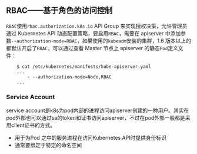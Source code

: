 ## RBAC——基于角色的访问控制
`RBAC`使用`rbac.authorization.k8s.io` API Group 来实现授权决策，允许管理员通过 Kubernetes API 动态配置策略，要启用`RBAC`，需要在 apiserver 中添加参数`--authorization-mode=RBAC`，如果使用的`kubeadm`安装的集群，1.6 版本以上的都默认开启了`RBAC`，可以通过查看 Master 节点上 apiserver 的静态`Pod`定义文件：
```
    $ cat /etc/kubernetes/manifests/kube-apiserver.yaml
    ...
        - --authorization-mode=Node,RBAC
    ...
```


### Service Account
service account是k8s为pod内部的进程访问apiserver创建的一种用户。其实在pod外部也可以通过sa的token和证书访问apiserver，不过在pod外部一般都是采用client证书的方式。
* 用于为Pod 之中的服务进程在访问Kubernetes API时提供身份标识
* 通常要绑定于特定的命名空间


